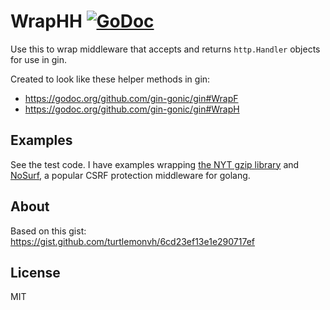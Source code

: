 # WrapHH [![GoDoc](https://godoc.org/github.com/turtlemonvh/gin-wraphh?status.svg)](https://godoc.org/github.com/turtlemonvh/gin-wraphh)

Use this to wrap middleware that accepts and returns `http.Handler` objects for use in gin.

Created to look like these helper methods in gin:

* https://godoc.org/github.com/gin-gonic/gin#WrapF
* https://godoc.org/github.com/gin-gonic/gin#WrapH

## Examples

See the test code.  I have examples wrapping [the NYT gzip library](https://github.com/NYTimes/gziphandler) and [NoSurf](https://github.com/justinas/nosurf), a popular CSRF protection middleware for golang.

## About

Based on this gist: https://gist.github.com/turtlemonvh/6cd23ef13e1e290717ef

## License

MIT
